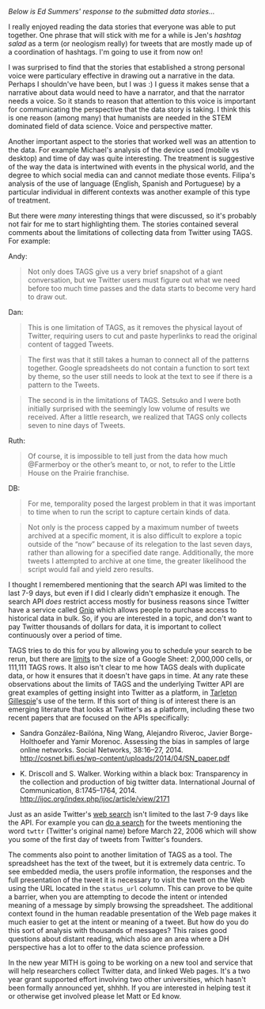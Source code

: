 *Below is Ed Summers' response to the submitted data stories...*

I really enjoyed reading the data stories that everyone was able to put
together. One phrase that will stick with me for a while is Jen's *hashtag
salad* as a term (or neologism really) for tweets that are mostly made up 
of a coordination of hashtags. I'm going to use it from now on!

I was surprised to find that the stories that established a strong personal voice were particulary effective in drawing out a narrative in the data. Perhaps I shouldn've have been, but I was :) I guess it makes sense that a narrative about data would need to have a narrator, and that the narrator needs a voice. So it stands to reason that attention to this voice is important for communicating the perspective that the data story is taking. I think this is one reason (among many) that humanists are needed in the STEM dominated field of data science. Voice and perspective matter.

Another important aspect to the stories that worked well was an attention to the
data. For example Michael's analysis of the device used (mobile vs desktop) and
time of day was quite interesting. The treatment is suggestive of the way the
data is intertwined with events in the physical world, and the degree to which
social media can and cannot mediate those events. Filipa's analysis of the use
of language (English, Spanish and Portuguese) by a particular individual in
different contexts was another example of this type of treatment.

But there were *many* interesting things that were discussed, so it's probably
not fair for me to start highlighting them. The stories contained several 
comments about the limitations of collecting data from Twitter using TAGS.
For example:

Andy:

> Not only does TAGS give us a very brief snapshot of a giant conversation, but we Twitter users must figure out what we need before too much time passes and the data starts to become very hard to draw out.

Dan:

> This is one limitation of TAGS, as it removes the physical layout of Twitter, requiring users to cut and paste hyperlinks to read the original content of tagged Tweets. 

> The first was that it still takes a human to connect all of the patterns together.  Google spreadsheets do not contain a function to sort text by theme, so the user still needs to look at the text to see if there is a pattern to the Tweets.

> The second is in the limitations of TAGS.  Setsuko and I were both initially surprised with the seemingly low volume of results we received.  After a little research, we realized that TAGS only collects seven to nine days of Tweets.

Ruth:

> Of course, it is impossible to tell just from the data how much @Farmerboy or the other’s meant to, or not, to refer to the Little House on the Prairie franchise.

DB:

> For me, temporality posed the largest problem in that it was important to time when to run the script to capture certain kinds of data.

>  Not only is the process capped by a maximum number of tweets archived at a specific moment, it is also difficult to explore a topic outside of the “now” because of its relegation to the last seven days, rather than allowing for a specified date range. Additionally, the more tweets I attempted to archive at one time, the greater likelihood the script would fail and yield zero results.

I thought I remembered mentioning that the search API was limited to the last
7-9 days, but even if I did I clearly didn't emphasize it enough. The search API
*does* restrict access mostly for business reasons since Twitter have a service
called [Gnip](http://gnip.com) which allows people to purchase access to
historical data in bulk. So, if you are interested in a topic, and don't want to
pay Twitter thousands of dollars for data, it is important to collect continuously over a period of time.

TAGS tries to do this for you by allowing you to schedule your search to be rerun, but there are [limits] to the size of a Google Sheet: 2,000,000 cells, or 111,111 TAGS rows. It also isn't clear to me how TAGS deals with duplicate data, or how it ensures that it doesn't have gaps in time. At any rate these observations about the limits of TAGS and the underlying Twitter API are great examples of getting insight into Twitter as a platform, in [Tarleton Gillespie]'s use of the term. If this sort of thing is of interest there is an emerging literature that looks at Twitter's as a platform, including these two recent papers that are focused on the APIs specifically:

* Sandra González-Bailóna, Ning Wang, Alejandro Riveroc, Javier Borge-Holthoefer and Yamir Morenoc. Assessing the bias in samples of large online networks. Social Networks, 38:16–27, 2014. http://cosnet.bifi.es/wp-content/uploads/2014/04/SN_paper.pdf

* K. Driscoll and S. Walker. Working within a black box: Transparency in the collection and production of big twitter data. International Journal of Communication, 8:1745–1764, 2014. http://ijoc.org/index.php/ijoc/article/view/2171

Just as an aside Twitter's [web search] isn't limited to the last 7-9 days like the API. For example you can [do a search] for the tweets mentioning the word `twttr` (Twitter's original name) before March 22, 2006 which will show you some of the first day of tweets from Twitter's founders. 

The comments also point to another limitation of TAGS as a tool. The spreadsheet has the text of the tweet, but it is extremely data centric. To see embedded media, the users profile information, the responses and the full presentation of the tweet it is necessary to visit the twett on the Web using the URL located in the `status_url` column. This can prove to be quite a barrier, when you are attempting to decode the intent or intended meaning of a message by simply browsing the spreadsheet. The additional context found in the human readable presentation of the Web page makes it much easier to get at the intent or meaning of a tweet. But how do you do this sort of analysis with thousands of messages? This raises good questions about distant reading, which also are an area where a DH perspective has a lot to offer to the data science profession.

In the new year MITH is going to be working on a new tool and service that will help researchers collect Twitter data, and linked Web pages. It's a two year grant supported effort involving two other universities, which hasn't been formally
announced yet, shhhh. If you are interested in helping test it or otherwise get
involved please let Matt or Ed know.

[limits]: https://support.google.com/drive/answer/37603?hl=en
[web search]: https://twitter.com/search-advanced
[do a search]: https://twitter.com/search?f=tweets&vertical=default&q=twttr%20until%3A2006-03-22
[Tarleton Gillespie]: http://papers.ssrn.com/sol3/papers.cfm?abstract_id=1601487
